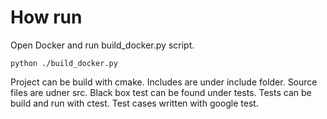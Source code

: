 # How run 
Open Docker and run build_docker.py script.
```
python ./build_docker.py
```
Project can be build with cmake. 
Includes are under include folder.
Source files are udner src.
Black box test can be found under tests. 
Tests can be build and run with ctest.
Test cases written with google test.

